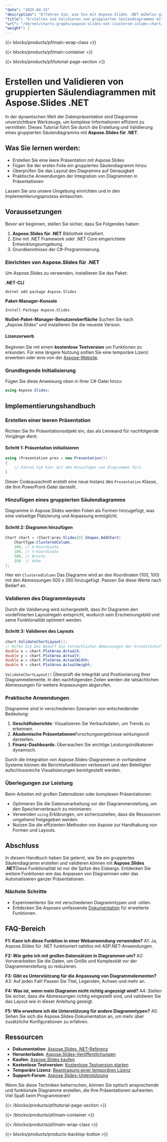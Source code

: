 ```yaml
---
"date": "2025-04-15"
"description": "Erfahren Sie, wie Sie mit Aspose.Slides .NET mühelos gruppierte Säulendiagramme in Ihren Präsentationen erstellen und validieren. Perfekt für Geschäftsberichte, akademische Präsentationen und mehr."
"title": "Erstellen und Validieren von gruppierten Säulendiagrammen mit Aspose.Slides .NET für eine verbesserte Datenpräsentation"
"url": "/de/net/charts-graphs/aspose-slides-net-clustered-column-chart/"
"weight": 1
---
```


{{< blocks/products/pf/main-wrap-class >}}

{{< blocks/products/pf/main-container >}}

{{< blocks/products/pf/tutorial-page-section >}}
# Erstellen und Validieren von gruppierten Säulendiagrammen mit Aspose.Slides .NET

In der dynamischen Welt der Datenpräsentation sind Diagramme unverzichtbare Werkzeuge, um komplexe Informationen effizient zu vermitteln. Dieses Tutorial führt Sie durch die Erstellung und Validierung eines gruppierten Säulendiagramms mit **Aspose.Slides für .NET**.

## Was Sie lernen werden:
- Erstellen Sie eine leere Präsentation mit Aspose.Slides
- Fügen Sie der ersten Folie ein gruppiertes Säulendiagramm hinzu
- Überprüfen Sie das Layout des Diagramms auf Genauigkeit
- Praktische Anwendungen der Integration von Diagrammen in Präsentationen

Lassen Sie uns unsere Umgebung einrichten und in den Implementierungsprozess eintauchen.

## Voraussetzungen
Bevor wir beginnen, stellen Sie sicher, dass Sie Folgendes haben:
1. **Aspose.Slides für .NET** Bibliothek installiert.
2. Eine mit .NET Framework oder .NET Core eingerichtete Entwicklungsumgebung.
3. Grundkenntnisse der C#-Programmierung.

### Einrichten von Aspose.Slides für .NET
Um Aspose.Slides zu verwenden, installieren Sie das Paket:

**.NET-CLI**
```shell
dotnet add package Aspose.Slides
```

**Paket-Manager-Konsole**
```shell
Install-Package Aspose.Slides
```

**NuGet-Paket-Manager-Benutzeroberfläche**
Suchen Sie nach „Aspose.Slides“ und installieren Sie die neueste Version.

#### Lizenzerwerb
Beginnen Sie mit einem **kostenlose Testversion** um Funktionen zu erkunden. Für eine längere Nutzung sollten Sie eine temporäre Lizenz erwerben oder eine von der [Aspose-Website](https://purchase.aspose.com/buy).

### Grundlegende Initialisierung
Fügen Sie diese Anweisung oben in Ihrer C#-Datei hinzu:
```csharp
using Aspose.Slides;
```

## Implementierungshandbuch

### Erstellen einer leeren Präsentation
Richten Sie Ihr Präsentationsobjekt ein, das als Leinwand für nachfolgende Vorgänge dient.

#### Schritt 1: Präsentation initialisieren
```csharp
using (Presentation pres = new Presentation())
{
    // Fahren Sie hier mit dem Hinzufügen von Diagrammen fort.
}
```
Dieser Codeausschnitt erstellt eine neue Instanz des `Presentation` Klasse, die Ihre PowerPoint-Datei darstellt.

### Hinzufügen eines gruppierten Säulendiagramms
Diagramme in Aspose.Slides werden Folien als Formen hinzugefügt, was eine vielseitige Platzierung und Anpassung ermöglicht.

#### Schritt 2: Diagramm hinzufügen
```csharp
Chart chart = (Chart)pres.Slides[0].Shapes.AddChart(
    ChartType.ClusteredColumn,
    100, // X-Koordinate
    100, // Y-Koordinate
    500, // Breite
    350  // Höhe
);
```
Hier ein `ClusteredColumn` Das Diagramm wird an den Koordinaten (100, 100) mit den Abmessungen 500 x 350 hinzugefügt. Passen Sie diese Werte nach Bedarf an.

### Validieren des Diagrammlayouts
Durch die Validierung wird sichergestellt, dass Ihr Diagramm den vordefinierten Layoutregeln entspricht, wodurch sein Erscheinungsbild und seine Funktionalität optimiert werden.

#### Schritt 3: Validieren des Layouts
```csharp
chart.ValidateChartLayout();
// Rufen Sie bei Bedarf die tatsächlichen Abmessungen der Grundstücksfläche für weitere Anpassungen ab.
double x = chart.PlotArea.ActualX;
double y = chart.PlotArea.ActualY;
double w = chart.PlotArea.ActualWidth;
double h = chart.PlotArea.ActualHeight;
```
`ValidateChartLayout()` Überprüft die Integrität und Positionierung Ihrer Diagrammelemente. In den nachfolgenden Zeilen werden die tatsächlichen Abmessungen für weitere Anpassungen abgerufen.

### Praktische Anwendungen
Diagramme sind in verschiedenen Szenarien von entscheidender Bedeutung:
1. **Geschäftsberichte**: Visualisieren Sie Verkaufsdaten, um Trends zu erkennen.
2. **Akademische Präsentationen**Forschungsergebnisse wirkungsvoll darstellen.
3. **Finanz-Dashboards**: Überwachen Sie wichtige Leistungsindikatoren dynamisch.

Durch die Integration von Aspose.Slides-Diagrammen in vorhandene Systeme können die Berichtsfunktionen verbessert und den Beteiligten aufschlussreiche Visualisierungen bereitgestellt werden.

### Überlegungen zur Leistung
Beim Arbeiten mit großen Datensätzen oder komplexen Präsentationen:
- Optimieren Sie die Datenverarbeitung vor der Diagrammerstellung, um den Speicherverbrauch zu minimieren.
- Verwenden `using` Erklärungen, um sicherzustellen, dass die Ressourcen umgehend freigegeben werden.
- Nutzen Sie die effizienten Methoden von Aspose zur Handhabung von Formen und Layouts.

## Abschluss
In diesem Handbuch haben Sie gelernt, wie Sie ein gruppiertes Säulendiagramm erstellen und validieren können mit **Aspose.Slides .NET**Diese Funktionalität ist nur die Spitze des Eisbergs. Entdecken Sie weitere Funktionen wie das Anpassen von Diagrammen oder das Automatisieren ganzer Präsentationen.

### Nächste Schritte
- Experimentieren Sie mit verschiedenen Diagrammtypen und -stilen.
- Entdecken Sie Asposes umfassende [Dokumentation](https://reference.aspose.com/slides/net/) für erweiterte Funktionen.

## FAQ-Bereich
**F1: Kann ich diese Funktion in einer Webanwendung verwenden?**
A1: Ja, Aspose.Slides für .NET funktioniert nahtlos mit ASP.NET-Anwendungen.

**F2: Wie gehe ich mit großen Datensätzen in Diagrammen um?**
A2: Vorverarbeiten Sie die Daten, um Größe und Komplexität vor der Diagrammerstellung zu reduzieren.

**F3: Gibt es Unterstützung für die Anpassung von Diagrammelementen?**
A3: Auf jeden Fall! Passen Sie Titel, Legenden, Achsen und mehr an.

**F4: Was ist, wenn mein Diagramm nicht richtig angezeigt wird?**
A4: Stellen Sie sicher, dass die Abmessungen richtig eingestellt sind, und validieren Sie das Layout wie in dieser Anleitung gezeigt.

**F5: Wie erweitere ich die Unterstützung für andere Diagrammtypen?**
A5: Sehen Sie sich die Aspose.Slides-Dokumentation an, um mehr über zusätzliche Konfigurationen zu erfahren.

## Ressourcen
- **Dokumentation**: [Aspose.Slides .NET-Referenz](https://reference.aspose.com/slides/net/)
- **Herunterladen**: [Aspose.Slides-Veröffentlichungen](https://releases.aspose.com/slides/net/)
- **Kaufen**: [Aspose.Slides kaufen](https://purchase.aspose.com/buy)
- **Kostenlose Testversion**: [Kostenlose Testversion starten](https://releases.aspose.com/slides/net/)
- **Temporäre Lizenz**: [Beantragung einer temporären Lizenz](https://purchase.aspose.com/temporary-license/)
- **Support-Forum**: [Aspose Slides-Unterstützung](https://forum.aspose.com/c/slides/11)

Wenn Sie diese Techniken beherrschen, können Sie optisch ansprechende und funktionale Diagramme erstellen, die Ihre Präsentationen aufwerten. Viel Spaß beim Programmieren!

{{< /blocks/products/pf/tutorial-page-section >}}

{{< /blocks/products/pf/main-container >}}

{{< /blocks/products/pf/main-wrap-class >}}

{{< blocks/products/products-backtop-button >}}
